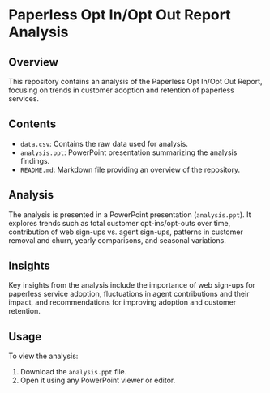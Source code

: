 # Paperless Opt In/Opt Out Report Analysis

## Overview
This repository contains an analysis of the Paperless Opt In/Opt Out Report, focusing on trends in customer adoption and retention of paperless services.

## Contents
- `data.csv`: Contains the raw data used for analysis.
- `analysis.ppt`: PowerPoint presentation summarizing the analysis findings.
- `README.md`: Markdown file providing an overview of the repository.

## Analysis
The analysis is presented in a PowerPoint presentation (`analysis.ppt`). It explores trends such as total customer opt-ins/opt-outs over time, contribution of web sign-ups vs. agent sign-ups, patterns in customer removal and churn, yearly comparisons, and seasonal variations.

## Insights
Key insights from the analysis include the importance of web sign-ups for paperless service adoption, fluctuations in agent contributions and their impact, and recommendations for improving adoption and customer retention.

## Usage
To view the analysis:
1. Download the `analysis.ppt` file.
2. Open it using any PowerPoint viewer or editor.
